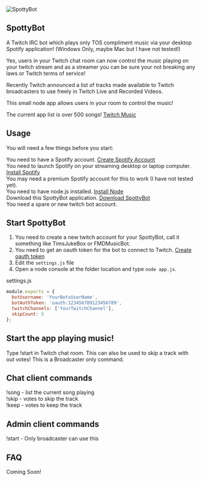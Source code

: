 ![SpottyBot](http://i.imgur.com/0ZJJA0Q.gif)

## SpottyBot

A Twitch IRC bot which plays only TOS compliment music via your desktop Spotify application! (Windows Only, maybe Mac but I have not tested!)

Yes, users in your Twitch chat room can now control the music playing on your twitch stream and as a streamer you can be sure your not breaking any laws or Twitch terms of service!

Recently Twitch announced a list of tracks made available to Twitch broadcasters to use freely in Twitch Live and Recorded Videos.

This small node app allows users in your room to control the music!

The current app list is over 500 songs! [Twitch Music](http://music.twitch.tv)

## Usage

You will need a few things before you start:

You need to have a Spotify account. [Create Spotify Account](https://www.spotify.com/signup/)  
You need to launch Spotify on your streaming desktop or laptop computer. [Install Spotify](https://www.spotify.com/download/)  
You may need  a premium Spotify account for this to work (I have not tested yet).  
You need to have node.js installed. [Install Node](http://nodejs.org/)  
Download this SpottyBot application. [Download SpottyBot](https://github.com/Fasani/SpottyBot/archive/master.zip)  
You need a spare or new twitch bot account.  

## Start SpottyBot

1. You need to create a new twitch account for your SpottyBot, call it something like TimsJukeBox or FMDMusicBot.
2. You need to get an oauth token for the bot to connect to Twitch. [Create oauth token](http://twitchapps.com/tmi/)
3. Edit the `settings.js` file
4. Open a node console at the folder location and type `node app.js`.

settings.js
```javascript
module.exports = {
  botUsername: 'YourBotsUserName',
  botAuthToken: 'oauth:123456789123456789',
  twitchChannels: ['YourTwitchChannel'],
  skipCount: 5
};
```

## Start the app playing music!
Type !start in  Twitch chat room.
This can also be used to skip a track with out votes!
This is a Broadcaster only command.

## Chat client commands
!song - list the current song playing  
!skip - votes to skip the track  
!keep - votes to keep the track  

## Admin client commands
!start - Only broadcaster can use this

## FAQ

Coming Soon!
